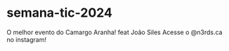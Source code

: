 # semana-tic-2024
O melhor evento do Camargo Aranha! feat João Siles
Acesse o @n3rds.ca no instagram!